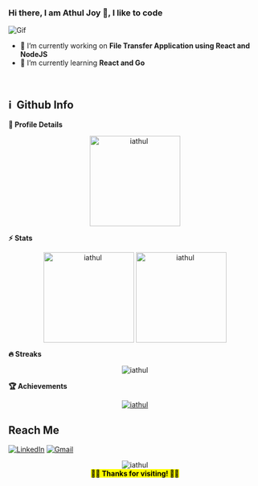 
### Hi there, I am Athul Joy 👋,  I like to code

<!-- <p align="center" style="padding-top:10px">
  <img src="https://github.com/iathul/iathul/blob/master/code1.gif" width="65%" height="15%"/>
</p> </br> -->

![Gif](https://raw.github.com/iathul/iathul/master/code1.gif)

<!-- ### 🔭 I’m a Fullstack Developer  -->

- 🔭 I’m currently working on  **File Transfer Application using React and NodeJS**
- 🌱 I’m currently learning **React and Go**

<br>
<h2>ℹ️ &nbsp;Github Info</h2>

  <summary><b>🔎 Profile Details</b></summary>
<p align="center"><img height="180em" src="https://github-profile-summary-cards.vercel.app/api/cards/profile-details?username=iathul&theme=github_dark" alt="iathul" align = "center"/></p>

  <summary><b>⚡ Stats</b></summary>
<p align="center"><img height="180em" src="https://github-readme-stats.vercel.app/api?username=iathul&hide_border=true&count_private=true&show_icons=true&theme=radical" alt="iathul" align = "center"/>
<img height="180em" src="https://github-readme-stats.vercel.app/api/top-langs?username=iathul&show_icons=true&locale=en&layout=compact&hide_border=true&theme=radical" alt="iathul" align = "center"/></p>

 <summary><b>🔥 Streaks</b></summary>
<p align="center"><img src="https://github-readme-streak-stats.herokuapp.com/?user=iathul&theme=black-ice&hide_border=true&stroke=0000&background=0D1117&ring=e05397&fire=e05397&currStreakLabel=e05397" alt="iathul" /></p>

 <summary><b>🏆 Achievements</b></summary>
<p align="center"> <a href="https://github.com/iathul"><img src="https://github-profile-trophy.vercel.app/?username=iathul&margin-w=5&theme=radical" alt="iathul" /></a> </p>


<!-- ## GitHub Status <br>

<p align="left">
  <img src="https://github-readme-stats.vercel.app/api?username=iathul"> &nbsp;&nbsp;
  <img src="https://github-readme-stats.vercel.app/api/top-langs/?username=iathul&layout=compact&hide=html" alt="iathul"/>
</p> -->

## Reach Me

<p align="left">
    <a href='https://www.linkedin.com/in/athul-joy/' target="_blank"><img alt='LinkedIn' src='https://img.shields.io/badge/LinkedIn-100000?style=for-the-badge&logo=LinkedIn&logoColor=white&labelColor=black&color=black'/></a>
    <a href='mailto: a.athuljoy@gmail.com' target="_blank"><img alt='Gmail' src='https://img.shields.io/badge/Gmail-100000?style=for-the-badge&logo=Gmail&logoColor=white&labelColor=black&color=black'/></a>
</p>

<p align="center">
  <!-- <img src="https://raw.githubusercontent.com/arvndvv/arvndvv/master/thumbs-up.gif" width="30%"/></br> -->
  <img src="https://komarev.com/ghpvc/?username=iathul&label=Profile%20views&color=red&style=flat" alt="iathul" /> <br>
  <mark align="center"><b> 👋👋 Thanks for visiting! 👋👋 </b></mark>
</p>

<!-- ![image](https://github.com/iathul/iathul/blob/master/Blog-Gif.gif) -->

<!--
**iathul/iathul** is a ✨ _special_ ✨ repository because its `README.md` (this file) appears on your GitHub profile.

Here are some ideas to get you started:

- 🔭 I’m currently working on ...
- 🌱 I’m currently learning ...
- 👯 I’m looking to collaborate on ...
- 🤔 I’m looking for help with ...
- 💬 Ask me about ...
- 📫 How to reach me: ...
- 😄 Pronouns: ...
- ⚡ Fun fact: ...
-->
